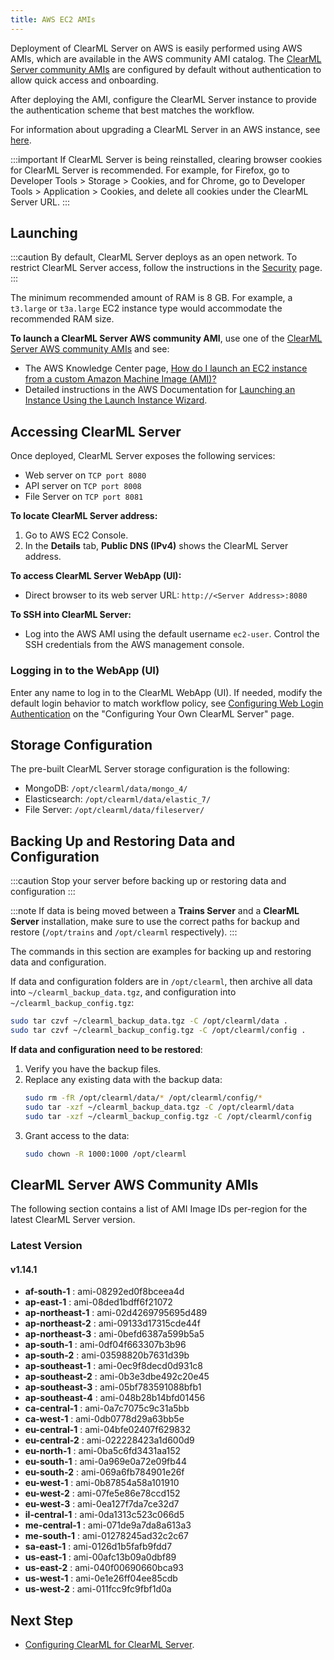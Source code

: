 ```yaml
---
title: AWS EC2 AMIs
---
```


Deployment of ClearML Server on AWS is easily performed using AWS AMIs, which are available in the AWS community AMI catalog.
The [ClearML Server community AMIs](#clearml-server-aws-community-amis) are configured by default without authentication
to allow quick access and onboarding.

After deploying the AMI, configure the ClearML Server instance to provide the authentication scheme that 
best matches the workflow.

For information about upgrading a ClearML Server in an AWS instance, see [here](upgrade_server_aws_ec2_ami.md).

:::important
If ClearML Server is being reinstalled, clearing browser cookies for ClearML Server is recommended. For example, 
for Firefox, go to Developer Tools > Storage > Cookies, and for Chrome, go to Developer Tools > Application > Cookies,
and delete all cookies under the ClearML Server URL.
:::

## Launching

:::caution
By default, ClearML Server deploys as an open network. To restrict ClearML Server access, follow the instructions 
in the [Security](clearml_server_security.md) page.
:::

The minimum recommended amount of RAM is 8 GB. For example, a `t3.large` or `t3a.large` EC2 instance type would accommodate the recommended RAM size.

**To launch a ClearML Server AWS community AMI**, use one of the [ClearML Server AWS community AMIs](#clearml-server-aws-community-amis) 
and see:

* The AWS Knowledge Center page, [How do I launch an EC2 instance from a custom Amazon Machine Image (AMI)?](https://aws.amazon.com/premiumsupport/knowledge-center/launch-instance-custom-ami/)
* Detailed instructions in the AWS Documentation for [Launching an Instance Using the Launch Instance Wizard](https://docs.aws.amazon.com/AWSEC2/latest/UserGuide/launching-instance.html).

## Accessing ClearML Server

Once deployed, ClearML Server exposes the following services:

* Web server on `TCP port 8080`
* API server on `TCP port 8008`
* File Server on `TCP port 8081`

**To locate ClearML Server address:**

1. Go to AWS EC2 Console.
1. In the **Details** tab, **Public DNS (IPv4)** shows the ClearML Server address.

**To access ClearML Server WebApp (UI):**

* Direct browser to its web server URL: `http://<Server Address>:8080`

**To SSH into ClearML Server:**

* Log into the AWS AMI using the default username `ec2-user`. Control the SSH credentials from the AWS management console.

### Logging in to the WebApp (UI)

Enter any name to log in to the ClearML WebApp (UI). If needed, modify the default login behavior to match workflow policy, 
see [Configuring Web Login Authentication](clearml_server_config.md#web-login-authentication) 
on the "Configuring Your Own ClearML Server" page.

## Storage Configuration

The pre-built ClearML Server storage configuration is the following:

* MongoDB: `/opt/clearml/data/mongo_4/`
* Elasticsearch: `/opt/clearml/data/elastic_7/`
* File Server: `/opt/clearml/data/fileserver/`


## Backing Up and Restoring Data and Configuration

:::caution
Stop your server before backing up or restoring data and configuration
:::

:::note
If data is being moved between a **Trains Server** and a **ClearML Server** installation, make sure to use the correct paths 
for backup and restore (`/opt/trains` and `/opt/clearml` respectively).
:::

The commands in this section are examples for backing up and restoring data and configuration.

If data and configuration folders are in `/opt/clearml`, then archive all data into `~/clearml_backup_data.tgz`, and 
configuration into `~/clearml_backup_config.tgz`:

```bash
sudo tar czvf ~/clearml_backup_data.tgz -C /opt/clearml/data .
sudo tar czvf ~/clearml_backup_config.tgz -C /opt/clearml/config .
```

**If data and configuration need to be restored**:

1. Verify you have the backup files.
1. Replace any existing data with the backup data:
   ```bash
   sudo rm -fR /opt/clearml/data/* /opt/clearml/config/*
   sudo tar -xzf ~/clearml_backup_data.tgz -C /opt/clearml/data
   sudo tar -xzf ~/clearml_backup_config.tgz -C /opt/clearml/config
   ```
1. Grant access to the data:
   ```bash
   sudo chown -R 1000:1000 /opt/clearml
   ```
        

## ClearML Server AWS Community AMIs

The following section contains a list of AMI Image IDs per-region for the latest ClearML Server version.



### Latest Version

#### v1.14.1

* **af-south-1** : ami-08292ed0f8bceea4d
* **ap-east-1** : ami-08ded1bdff6f21072
* **ap-northeast-1** : ami-02d4269795695d489
* **ap-northeast-2** : ami-09133d17315cde44f
* **ap-northeast-3** : ami-0befd6387a599b5a5
* **ap-south-1** : ami-0df04f663307b3b96
* **ap-south-2** : ami-03598820b7631d39b
* **ap-southeast-1** : ami-0ec9f8decd0d931c8
* **ap-southeast-2** : ami-0b3e3dbe492c20e45
* **ap-southeast-3** : ami-05bf783591088bfb1
* **ap-southeast-4** : ami-048b28b14bfd01456
* **ca-central-1** : ami-0a7c7075c9c31a5bb
* **ca-west-1** : ami-0db0778d29a63bb5e
* **eu-central-1** : ami-04bfe02407f629832
* **eu-central-2** : ami-022228423a1d600d9
* **eu-north-1** : ami-0ba5c6fd3431aa152
* **eu-south-1** : ami-0a969e0a72e09fb44
* **eu-south-2** : ami-069a6fb784901e26f
* **eu-west-1** : ami-0b87854a58a101910
* **eu-west-2** : ami-07fe5e86e78ccd152
* **eu-west-3** : ami-0ea127f7da7ce32d7
* **il-central-1** : ami-0da1313c523c066d5
* **me-central-1** : ami-071de9a7da8a613a3
* **me-south-1** : ami-01278245ad32c2c67
* **sa-east-1** : ami-0126d1b5fafb9fdd7
* **us-east-1** : ami-00afc13b09a0dbf89
* **us-east-2** : ami-040f00690660bca93
* **us-west-1** : ami-0e1e26ff04ee85cdb
* **us-west-2** : ami-011fcc9fc9fbf1d0a

## Next Step

* [Configuring ClearML for ClearML Server](clearml_config_for_clearml_server.md).
